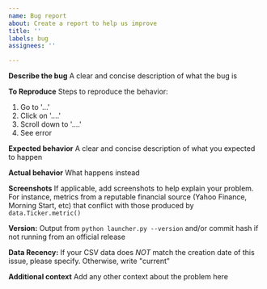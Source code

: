 ```yaml
---
name: Bug report
about: Create a report to help us improve
title: ''
labels: bug
assignees: ''

---
```


**Describe the bug**
A clear and concise description of what the bug is

**To Reproduce**
Steps to reproduce the behavior:
1. Go to '...'
2. Click on '....'
3. Scroll down to '....'
4. See error

**Expected behavior**
A clear and concise description of what you expected to happen

**Actual behavior**
What happens instead

**Screenshots**
If applicable, add screenshots to help explain your problem. For instance, metrics from a reputable financial source (Yahoo Finance, Morning Start, etc) that conflict with those produced by `data.Ticker.metric()`

**Version:** Output from `python launcher.py --version` and/or commit hash if not running from an official release

**Data Recency:** If your CSV data does *NOT* match the creation date of this issue, please specify. Otherwise, write "current"

**Additional context**
Add any other context about the problem here

